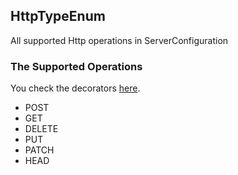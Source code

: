 ## HttpTypeEnum

All supported Http operations in ServerConfiguration

### The Supported Operations

You check the decorators [here](../../decorator/rest-decorators.md).

 - POST
 - GET
 - DELETE
 - PUT
 - PATCH
 - HEAD